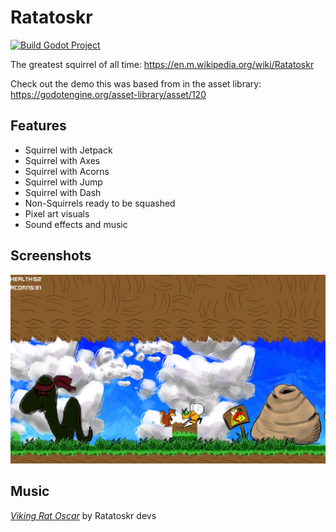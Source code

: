 # Ratatoskr


[![Build Godot Project](https://github.com/KieranL/ratatoskr/actions/workflows/build.yml/badge.svg)](https://github.com/KieranL/ratatoskr/actions/workflows/build.yml)

The greatest squirrel of all time: https://en.m.wikipedia.org/wiki/Ratatoskr

Check out the demo this was based from in the asset library: https://godotengine.org/asset-library/asset/120

## Features

- Squirrel with Jetpack
- Squirrel with Axes
- Squirrel with Acorns
- Squirrel with Jump
- Squirrel with Dash
- Non-Squirrels ready to be squashed
- Pixel art visuals
- Sound effects and music

## Screenshots

![2D Platformer](screenshots/screenshot.png)

## Music

[*Viking Rat Oscar*](Assets/Music) by Ratatoskr devs
